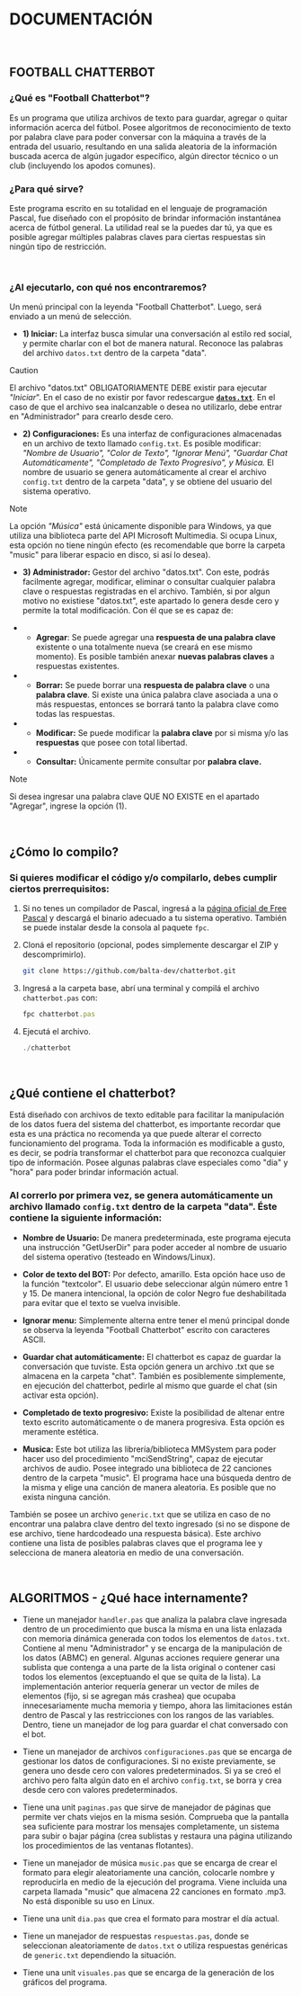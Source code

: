 # DOCUMENTACIÓN

&emsp;
 
## FOOTBALL CHATTERBOT

### ¿Qué es "Football Chatterbot"? 
Es un programa que utiliza archivos de texto para guardar, agregar o quitar información acerca del fútbol. Posee algoritmos de reconocimiento de texto por palabra clave para poder conversar con la máquina a través de la entrada del usuario, resultando en una salida aleatoria de la información buscada acerca de algún jugador específico, algún director técnico o un club (incluyendo los apodos comunes).  

### ¿Para qué sirve?
Este programa escrito en su totalidad en el lenguaje de programación Pascal, fue diseñado con el propósito de brindar información instantánea acerca de fútbol general. La utilidad real se la puedes dar tú, ya que es posible agregar múltiples palabras claves para ciertas respuestas sin ningún tipo de restricción.

&emsp;

### ¿Al ejecutarlo, con qué nos encontraremos?

Un menú principal con la leyenda "Football Chatterbot". Luego, será enviado a un menú de selección. 

* **1) Iniciar:** La interfaz busca simular una conversación al estilo red social, y permite charlar con el bot de manera natural. Reconoce las palabras del archivo `datos.txt` dentro de la carpeta "data".

> [!CAUTION]
> El archivo "datos.txt" OBLIGATORIAMENTE DEBE existir para ejecutar *"Iniciar*". En el caso de no existir por favor redescargue **[`datos.txt`](https://github.com/balta-dev/chatterbot/blob/main/data/datos.txt)**. En el caso de que el archivo sea inalcanzable o desea no utilizarlo, debe entrar en "Administrador" para crearlo desde cero.

* **2) Configuraciones:** Es una interfaz de configuraciones almacenadas en un archivo de texto llamado `config.txt`. Es posible modificar: *"Nombre de Usuario", "Color de Texto", "Ignorar Menú", "Guardar Chat Automáticamente", "Completado de Texto Progresivo", y Música.* El nombre de usuario se genera automáticamente al crear el archivo `config.txt` dentro de la carpeta "data", y se obtiene del usuario del sistema operativo.
> [!NOTE]
> La opción *"Música"* está únicamente disponible para Windows, ya que utiliza una biblioteca parte del API Microsoft Multimedia. Si ocupa Linux, esta opción no tiene ningún efecto (es recomendable que borre la carpeta "music" para liberar espacio en disco, si así lo desea).

* **3) Administrador:** Gestor del archivo "datos.txt". Con este, podrás facilmente agregar, modificar, eliminar o consultar cualquier palabra clave o respuestas registradas en el archivo. También, si por algun motivo no existiese "datos.txt", este apartado lo genera desde cero y permite la total modificación. Con él que se es capaz de:
* * **Agregar**: Se puede agregar una **respuesta de una palabra clave** existente o una totalmente nueva (se creará en ese mismo momento). Es posible también anexar **nuevas palabras claves** a respuestas existentes.

* * **Borrar:** Se puede borrar una **respuesta de palabra clave** o una **palabra clave**. Si existe una única palabra clave asociada a una o más respuestas, entonces se borrará tanto la palabra clave como todas las respuestas.

* * **Modificar:**
Se puede modificar la **palabra clave** por si misma y/o las **respuestas** que posee con total libertad.

* * **Consultar:** Únicamente permite consultar por **palabra clave.**

> [!NOTE]
> Si desea ingresar una palabra clave QUE NO EXISTE en el apartado "Agregar", ingrese la opción (1).

&emsp;

## ¿Cómo lo compilo?

### Si quieres modificar el código y/o compilarlo, debes cumplir ciertos prerrequisitos:

1. Si no tenes un compilador de Pascal, ingresá a la [página oficial de Free Pascal](https://www.freepascal.org/download.html) y descargá el binario adecuado a tu sistema operativo. También se puede instalar desde la consola al paquete `fpc`.

2. Cloná el repositorio (opcional, podes simplemente descargar el ZIP y descomprimirlo).
   ```sh
   git clone https://github.com/balta-dev/chatterbot.git
   ```
3. Ingresá a la carpeta base, abrí una terminal y compilá el archivo `chatterbot.pas` con:
   ```js
   fpc chatterbot.pas
   ```
4. Ejecutá el archivo.
	```js
   ./chatterbot
   ```

 &emsp;
## ¿Qué contiene el chatterbot?



Está diseñado con archivos de texto editable para facilitar la manipulación de los datos fuera del sistema del chatterbot, es importante recordar que esta es una práctica no recomenda ya que puede alterar el correcto funcionamiento del programa. Toda la información es modificable a gusto, es decir, se podría transformar el chatterbot para que reconozca cualquier tipo de información. Posee algunas palabras clave especiales como "dia" y "hora" para poder brindar información actual. 

### Al correrlo por primera vez, se genera automáticamente un archivo llamado `config.txt` dentro de la carpeta "data". Éste contiene la siguiente información:
- **Nombre de Usuario:** De manera predeterminada, este programa ejecuta una instrucción "GetUserDir" para poder acceder al nombre de usuario del sistema operativo (testeado en Windows/Linux).

- **Color de texto del BOT:** Por defecto, amarillo. Esta opción hace uso de la función "textcolor". El usuario debe seleccionar algún número entre 1 y 15. De manera intencional, la opción de color Negro fue deshabilitada para evitar que el texto se vuelva invisible. 

- **Ignorar menu:** Simplemente alterna entre tener el menú principal donde se observa la leyenda "Football Chatterbot" escrito con caracteres ASCII.

- **Guardar chat automáticamente:** El chatterbot es capaz de guardar la conversación que tuviste. Esta opción genera un archivo .txt que se almacena en la carpeta "chat". También es posiblemente simplemente, en ejecución del chatterbot, pedirle al mismo que guarde el chat (sin activar esta opción).

- **Completado de texto progresivo:** Existe la posibilidad de altenar entre texto escrito automáticamente o de manera progresiva. Esta opción es meramente estética.

- **Musica:** Este bot utiliza las librería/biblioteca MMSystem para poder hacer uso del procedimiento "mciSendString", capaz de ejecutar archivos de audio. Posee integrado una biblioteca de 22 canciones dentro de la carpeta "music". El programa hace una búsqueda dentro de la misma y elige una canción de manera aleatoria. Es posible que no exista ninguna canción.

También se posee un archivo `generic.txt` que se utiliza en caso de no encontrar una palabra clave dentro del texto ingresado (si no se dispone de ese archivo, tiene hardcodeado una respuesta básica). Este archivo contiene una lista de posibles palabras claves que el programa lee y selecciona de manera aleatoria en medio de una conversación.

&emsp;
## ALGORITMOS - ¿Qué hace internamente? 

* Tiene un manejador `handler.pas` que analiza la palabra clave ingresada dentro de un procedimiento que busca la mísma en una lista enlazada con memoria dinámica generada con todos los elementos de `datos.txt`. Contiene al menu "Administrador" y se encarga de la manipulación de los datos (ABMC) en general. Algunas acciones requiere generar una sublista que contenga a una parte de la lista original o contener casi todos los elementos (exceptuando el que se quita de la lista). La implementación anterior requería generar un vector de miles de elementos (fijo, si se agregan más crashea) que ocupaba innecesariamente mucha memoria y tiempo, ahora las limitaciones están dentro de Pascal y las restricciones con los rangos de las variables. Dentro, tiene un manejador de log para guardar el chat conversado con el bot. 

* Tiene un manejador de archivos `configuraciones.pas` que se encarga de gestionar los datos de configuraciones. Si no existe previamente, se genera uno desde cero con valores predeterminados. Si ya se creó el archivo pero falta algún dato en el archivo `config.txt`, se borra y crea desde cero con valores predeterminados.

* Tiene una unit `paginas.pas` que sirve de manejador de páginas que permite ver chats viejos en la misma sesión. Comprueba que la pantalla sea suficiente para mostrar los mensajes completamente, un sistema para subir o bajar página (crea sublistas y restaura una página utilizando los procedimientos de las ventanas flotantes).
* Tiene un manejador de música `music.pas` que se encarga de crear el formato para elegir aleatoriamente una canción, colocarle nombre y reproducirla en medio de la ejecución del programa. Viene incluída una carpeta llamada "music" que almacena 22 canciones en formato .mp3. No está disponible su uso en Linux.
* Tiene una unit `dia.pas` que crea el formato para mostrar el día actual.
* Tiene un manejador de respuestas `respuestas.pas`, donde se seleccionan aleatoriamente de `datos.txt` o utiliza respuestas genéricas de `generic.txt` dependiendo la situación.
* Tiene una unit `visuales.pas` que se encarga de la generación de los gráficos del programa.
